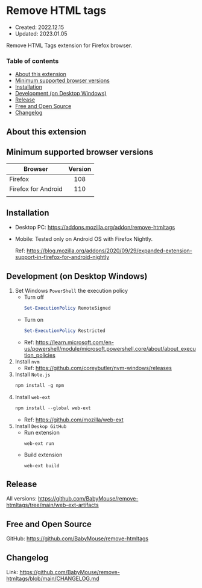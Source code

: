 # Remove HTML tags
- Created: 2022.12.15
- Updated: 2023.01.05

Remove HTML Tags extension for Firefox browser.

### Table of contents
- [About this extension](#about-this-extension)
- [Minimum supported browser versions](#minimum-supported-browser-versions)
- [Installation](#installation)
- [Development (on Desktop Windows)](#development-on-desktop-windows)
- [Release](#release)
- [Free and Open Source](#free-and-open-source)
- [Changelog](#changelog)

## About this extension

## Minimum supported browser versions
| Browser                 	| Version 	|
|-------------------------	|:---------:|
| Firefox                 	|  108      |
| Firefox for Android      	|  110 	    |
|                     	    |     	    |

## Installation
- Desktop PC: https://addons.mozilla.org/addon/remove-htmltags
- Mobile: Tested only on Android OS with Firefox Nightly.

  Ref: https://blog.mozilla.org/addons/2020/09/29/expanded-extension-support-in-firefox-for-android-nightly

## Development (on Desktop Windows)
1. Set Windows `PowerShell` the execution policy
   - Turn off
      ```PowerShell
      Set-ExecutionPolicy RemoteSigned
      ```
   - Turn on
      ```PowerShell
      Set-ExecutionPolicy Restricted
      ```
   - Ref: https://learn.microsoft.com/en-us/powershell/module/microsoft.powershell.core/about/about_execution_policies
2. Install `nvm`
   - Ref: https://github.com/coreybutler/nvm-windows/releases
3. Install `Note.js`
    ```PowerShell
    npm install -g npm
    ```
4. Install `web-ext`
    ```PowerShell
    npm install --global web-ext
    ```
     - Ref: https://github.com/mozilla/web-ext
5. Install `Deskop GitHub`
   - Run extension
      ```Batchfile
      web-ext run
      ```
   - Build extension
      ```Batchfile
      web-ext build
      ```

## Release
All versions: https://github.com/BabyMouse/remove-htmltags/tree/main/web-ext-artifacts

## Free and Open Source
GitHub: https://github.com/BabyMouse/remove-htmltags

## Changelog
Link: https://github.com/BabyMouse/remove-htmltags/blob/main/CHANGELOG.md